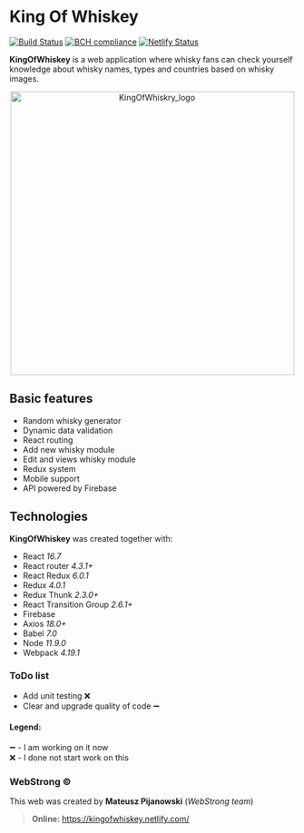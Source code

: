 # King Of Whiskey
[![Build Status](https://travis-ci.org/mateuszpijanowski/kingofwhiskey.svg?branch=master)](https://travis-ci.org/mateuszpijanowski/kingofwhiskey)
[![BCH compliance](https://bettercodehub.com/edge/badge/mateuszpijanowski/kingofwhiskey?branch=master)](https://bettercodehub.com/)
[![Netlify Status](https://api.netlify.com/api/v1/badges/be242f74-868e-45a3-8a50-2e40efad3843/deploy-status)](https://app.netlify.com/sites/kingofwhiskey/deploys)

**KingOfWhiskey** is a web application where whisky fans can check yourself 
knowledge about whisky names, types and countries based on whisky 
images.

<p align="center"><img src="https://github.com/mateuszpijanowski/kingofwhiskey/blob/master/src/assets/images/logofull_black.png" alt="KingOfWhiskry_logo" width="500px" /></p>

## Basic features  
  
- Random whisky generator 
- Dynamic data validation 
- React routing 
- Add new whisky module  
- Edit and views whisky module 
- Redux system
- Mobile support 
- API powered by Firebase

## Technologies  
**KingOfWhiskey** was created together with:  
  
- React <i>16.7</i>  
- React router <i>4.3.1+</i>  
- React Redux <i>6.0.1</i>  
- Redux <i>4.0.1</i>  
- Redux Thunk <i>2.3.0+</i>  
- React Transition Group <i>2.6.1+</i>  
- Firebase 
- Axios <i>18.0+</i>   
- Babel <i>7.0</i>  
- Node <i>11.9.0</i>  
- Webpack <i>4.19.1</i> 

### ToDo list

- Add unit testing :x:
- Clear and upgrade quality of code :heavy_minus_sign:

#### Legend:
:heavy_minus_sign: - I am working on it now \
:x: - I done not start work on this

### WebStrong &copy;  
  
This web was created by **Mateusz Pijanowski** (<i>WebStrong team</i>) <br />
> **Online:** https://kingofwhiskey.netlify.com/
